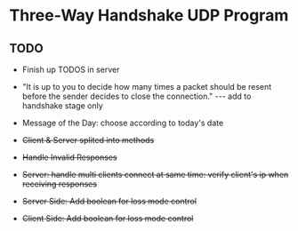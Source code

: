 # Three-Way Handshake UDP Program

## TODO
+ Finish up TODOS in server

+ "It is up to you to decide how many times a packet should be resent before the sender decides to close the connection." --- add to handshake stage only

+ Message of the Day: choose according to today's date

+ ~~Client & Server splited into methods~~

+ ~~Handle Invalid Responses~~

+ ~~Server: handle multi clients connect at same time: verify client's ip when receiving responses~~

+ ~~Server Side: Add boolean for loss mode control~~

+ ~~Client Side: Add boolean for loss mode control~~